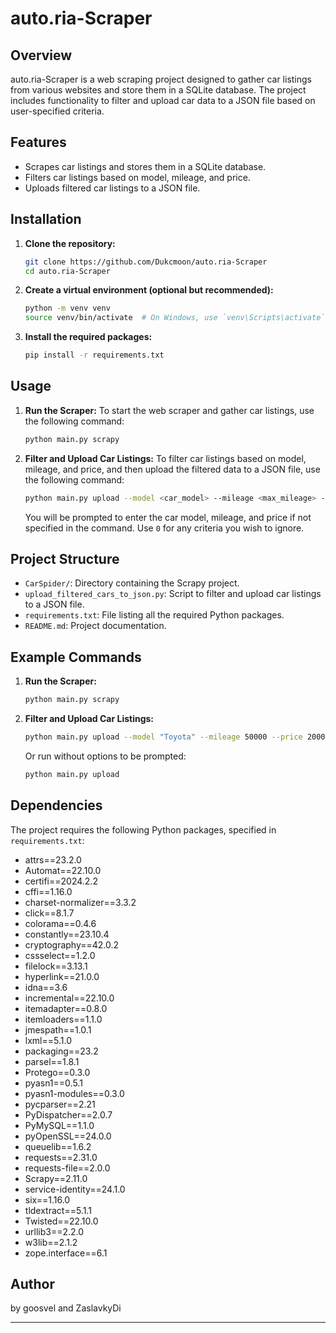 # auto.ria-Scraper

## Overview
auto.ria-Scraper is a web scraping project designed to gather car listings from various websites and store them in a SQLite database. The project includes functionality to filter and upload car data to a JSON file based on user-specified criteria.

## Features
- Scrapes car listings and stores them in a SQLite database.
- Filters car listings based on model, mileage, and price.
- Uploads filtered car listings to a JSON file.

## Installation

1. **Clone the repository:**
   ```sh
   git clone https://github.com/Dukcmoon/auto.ria-Scraper
   cd auto.ria-Scraper
   ```

2. **Create a virtual environment (optional but recommended):**
   ```sh
   python -m venv venv
   source venv/bin/activate  # On Windows, use `venv\Scripts\activate`
   ```

3. **Install the required packages:**
   ```sh
   pip install -r requirements.txt
   ```

## Usage

1. **Run the Scraper:**
   To start the web scraper and gather car listings, use the following command:
   ```sh
   python main.py scrapy
   ```

2. **Filter and Upload Car Listings:**
   To filter car listings based on model, mileage, and price, and then upload the filtered data to a JSON file, use the following command:
   ```sh
   python main.py upload --model <car_model> --mileage <max_mileage> --price <max_price>
   ```

   You will be prompted to enter the car model, mileage, and price if not specified in the command. Use `0` for any criteria you wish to ignore.

## Project Structure

- `CarSpider/`: Directory containing the Scrapy project.
- `upload_filtered_cars_to_json.py`: Script to filter and upload car listings to a JSON file.
- `requirements.txt`: File listing all the required Python packages.
- `README.md`: Project documentation.

## Example Commands

1. **Run the Scraper:**
   ```sh
   python main.py scrapy
   ```

2. **Filter and Upload Car Listings:**
   ```sh
   python main.py upload --model "Toyota" --mileage 50000 --price 20000
   ```

   Or run without options to be prompted:
   ```sh
   python main.py upload
   ```

## Dependencies

The project requires the following Python packages, specified in `requirements.txt`:

- attrs==23.2.0
- Automat==22.10.0
- certifi==2024.2.2
- cffi==1.16.0
- charset-normalizer==3.3.2
- click==8.1.7
- colorama==0.4.6
- constantly==23.10.4
- cryptography==42.0.2
- cssselect==1.2.0
- filelock==3.13.1
- hyperlink==21.0.0
- idna==3.6
- incremental==22.10.0
- itemadapter==0.8.0
- itemloaders==1.1.0
- jmespath==1.0.1
- lxml==5.1.0
- packaging==23.2
- parsel==1.8.1
- Protego==0.3.0
- pyasn1==0.5.1
- pyasn1-modules==0.3.0
- pycparser==2.21
- PyDispatcher==2.0.7
- PyMySQL==1.1.0
- pyOpenSSL==24.0.0
- queuelib==1.6.2
- requests==2.31.0
- requests-file==2.0.0
- Scrapy==2.11.0
- service-identity==24.1.0
- six==1.16.0
- tldextract==5.1.1
- Twisted==22.10.0
- urllib3==2.2.0
- w3lib==2.1.2
- zope.interface==6.1

## Author

by goosvel and ZaslavkyDi 

---
